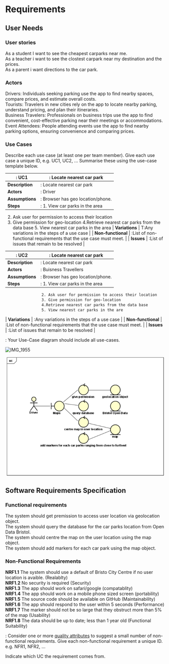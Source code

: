 # Requirements

## User Needs

### User stories

As a student I want to see the cheapest carparks near me.<br>
As a teacher i want to see the clostest carpark near my destination and the prices.<br>
As a parent i want directions to the car park.<br>

### Actors

Drivers: Individuals seeking parking use the app to find nearby spaces, compare prices, and estimate overall costs.<br>
Tourists: Travelers in new cities rely on the app to locate nearby parking, understand pricing, and plan their itineraries.<br>
Business Travelers: Professionals on business trips use the app to find convenient, cost-effective parking near their meetings or accommodations.<br>
Event Attendees: People attending events use the app to find nearby parking options, ensuring convenience and comparing prices.<br>

### Use Cases
Describe each use case (at least one per team member).
    Give each use case a unique ID, e.g. UC1, UC2, ...
    Summarise these using the use-case template below.

| : UC1  | : Locate nearest car park | 
| -------------------------------------- | ------------------- |
| **Description** | : Locate nearest car park |
| **Actors** | : Driver |
| **Assumptions** | : Browser has geo location/phone.
| **Steps** | : 1. View car parks in the area
 2. Ask user for permission to access their location
 3. Give permission for geo-location
                    4.Retrieve nearest car parks from the data base
                    5. View nearest car parks in the area
| **Variations** | T:Any variations in the steps of a use case |
| **Non-functional** | :List of non-functional requirements that the use case must meet. |
| **Issues** | :List of issues that remain to be resolved |

| : UC2  | : Locate nearest car park | 
| -------------------------------------- | ------------------- |
| **Description** | : Locate nearest car park |
| **Actors** | : Buisness Travellers |
| **Assumptions** | : Browser has geo location/phone.
| **Steps** | : 1. View car parks in the area
                    2. Ask user for permission to access their location
                    3. Give permission for geo-location
                    4.Retrieve nearest car parks from the data base
                    5. View nearest car parks in the are
| **Variations** | :Any variations in the steps of a use case |
| **Non-functional** | :List of non-functional requirements that the use case must meet. |
| **Issues** | :List of issues that remain to be resolved |


: Your Use-Case diagram should include all use-cases.


![IMG_1955](https://github.com/a2-fasalahmed/Designated-car-parks-/assets/148769486/27a2758d-ab58-4ac8-9e7a-02f4c6d3271b)

![Insert your Use-Case Diagram Here](images/Capture1.PNG)

## Software Requirements Specification
### Functional requirements
 
The system should get premission to access user location via geolocation object.<br>
The system should query the database for the car parks location from Open Data Bristol.<br>
The system should centre the map on the user location using the map object.<br>
The system should add markers for each car park using the map object.<br>

### Non-Functional Requirements

**NRF1.1** The system should use a default of Bristo City Centre if no user location is avaible. (Realablty)<br>
**NRF1.2** No security is required (Security)<br>
**NRF1.3** The app should work on safari/google (compatablity)<br>
**NRF1.4** The app should work on a mobile phone sized screen (portability)<br>
**NRF1.5** The source code should be available on GitHub (Maintainability)<br>
**NRF1.6** The app should respond to the user within 5 seconds (Performance)<br>
**NRF1.7** The marker should not be so large that they obstruct more than 5% of the map (Usability)<br>
**NRF1.8** The data should be up to date; less than 1 year old (Functional Suitability)<br>

: Consider one or more [quality attributes](https://en.wikipedia.org/wiki/ISO/IEC_9126) to suggest a small number of non-functional requirements.
Give each non-functional requirement a unique ID. e.g. NFR1, NFR2, ...

Indicate which UC the requirement comes from.
